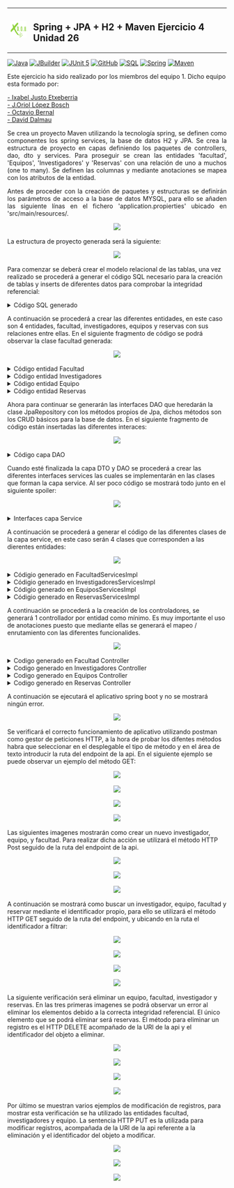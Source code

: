 <table>
<tr>
<td width="100px"><img src="https://github.com/OctavioBernalGH/BTC_Reus2022_UD16/blob/main/dou_logo.png" alt="Team DOU"/></td>
<td width="1000px"> <h2> Spring + JPA + H2 + Maven Ejercicio 4 Unidad 26 </h2> </td>

</tr>
</table>

[![Java](https://img.shields.io/badge/Java-FrontEnd-informational)]()
[![JBuilder](https://img.shields.io/badge/JBuilder-View-critical)]()
[![JUnit 5](https://img.shields.io/badge/JUnit%205-Testing-success)]()
[![GitHub](https://img.shields.io/badge/GitHub-Repository-lightgrey)]()
[![SQL](https://img.shields.io/badge/SQL-DataBase-yellowgreen)]()
[![Spring](https://img.shields.io/badge/Spring-infrastructure-brightgreen)]()
[![Maven](https://img.shields.io/badge/Maven-ProjectStructure-blueviolet)]()

Este ejercicio ha sido realizado por los miembros del equipo 1. Dicho equipo esta formado por:

[- Ixabel Justo Etxeberria](https://github.com/Kay-Nicte)<br>
[- J.Oriol López Bosch](https://github.com/mednologic)<br>
[- Octavio Bernal](https://github.com/OctavioBernalGH)<br>
[- David Dalmau](https://github.com/DavidDalmauDieguez)

<p align="justify">Se crea un proyecto Maven utilizando la tecnología spring, se definen como componentes los spring services, la base de datos H2 y JPA. Se crea la estructura de proyecto en capas definiendo los paquetes de controllers, dao, dto y services. Para proseguir se crean las entidades 'facultad', 'Equipos', 'Investigadores' y 'Reservas' con una relación de uno a muchos (one to many). Se definen las columnas y mediante anotaciones se mapea con los atributos de la entidad.</p>

<p align="justify">Antes de proceder con la creación de paquetes y estructuras se definirán los parámetros de acceso a la base de datos MYSQL, para ello se añaden las siguiente línas en el fichero 'application.propierties' ubicado en 'src/main/resources/.</p>

<p align="center">
<img src="https://user-images.githubusercontent.com/103035621/169700491-41d000c8-495c-4212-8570-200d49e1d857.png">
</p>

La estructura de proyecto generada será la siguiente:

<p align="center">
<img src="https://user-images.githubusercontent.com/103035621/169700570-4f7bff69-7bf7-404f-b13a-d621cad7a47e.png">
</p>

Para comenzar se deberá crear el modelo relacional de las tablas, una vez realizado se procederá a generar el código SQL necesario para la creación de tablas y inserts de diferentes datos para comprobar la integridad referencial:

<details>

<summary>Código SQL generado</summary>
<br>

```sql
DROP DATABASE  IF EXISTS `UD26_Ejercicio_4`;

CREATE DATABASE `UD26_Ejercicio_4`;

USE `UD26_Ejercicio_4`;

CREATE TABLE `facultad` (
`id` int auto_increment,
`nombre` VARCHAR(100),
PRIMARY KEY (`id`)
);

create table `investigadores`
(
`id` int auto_increment,
`nom_apels` varchar(100),
`dni` varchar(100),
`fk_facultad` int,
primary key (`id`),
foreign key (`fk_facultad`) references `facultad`(`id`)
);

create table `equipos`
(
`id` int auto_increment,
`num_serie` varchar(100),
`nombre` varchar(100),
`fk_facultad` int,
primary key (`id`),
foreign key (`fk_facultad`) references `facultad`(`id`)
);

create table `reservas`
(
`id` int auto_increment,
`comienzo` date,
`fin` date,
`fk_id_investigador` int,
`fk_id_equipo` int,
primary key (`id`),
foreign key (`fk_id_investigador`) references `investigadores`(`id`),
foreign key (`fk_id_equipo`) references `equipos`(`id`)
);

-- INSERT FACULTAD --
insert into `facultad`(`nombre`) values ('Facultad Doctor Jose');
insert into `facultad`(`nombre`) values ('Facultad Doctor Casa');
insert into `facultad`(`nombre`) values ('Facultad San Roberto');
insert into `facultad`(`nombre`) values ('Facultad Pedro Pedrote');
insert into `facultad`(`nombre`) values ('Facultad Pepe pepe');

-- INVESTIGADORES --
insert into `investigadores`(`nom_apels`, `dni`, `fk_facultad`) values ('Marichalar' , '0000X', 1);
insert into `investigadores`(`nom_apels`, `dni`, `fk_facultad`) values ('Daviduvi' , '0000A', 2);
insert into `investigadores`(`nom_apels`, `dni`, `fk_facultad`) values ('Marichalar' , '0000B', 3);
insert into `investigadores`(`nom_apels`, `dni`, `fk_facultad`) values ('Marichalar' , '0000C', 4);
insert into `investigadores`(`nom_apels`, `dni`, `fk_facultad`) values ('Marichalar' , '0000D', 5);

-- EQUIPOS --
insert into `equipos`(`num_serie`, `nombre`, `fk_facultad`) values ('S01', 'Equipo A', 1);
insert into `equipos`(`num_serie`, `nombre`, `fk_facultad`) values ('S02', 'Equipo B', 2);
insert into `equipos`(`num_serie`, `nombre`, `fk_facultad`) values ('S03', 'Equipo C', 3);
insert into `equipos`(`num_serie`, `nombre`, `fk_facultad`) values ('S04', 'Equipo D', 4);
insert into `equipos`(`num_serie`, `nombre`, `fk_facultad`) values ('S05', 'Equipo E', 5);

-- RESERVAS --
insert into `reservas`(`comienzo`, `fin`, `fk_id_investigador`, `fk_id_equipo`) values ('2022-10-10', '2023-10-10', 1, 5);
insert into `reservas`(`comienzo`, `fin`, `fk_id_investigador`, `fk_id_equipo`) values ('2022-09-10', '2023-04-04', 2, 4);
insert into `reservas`(`comienzo`, `fin`, `fk_id_investigador`, `fk_id_equipo`) values ('2022-08-10', '2023-05-05', 3, 3);
insert into `reservas`(`comienzo`, `fin`, `fk_id_investigador`, `fk_id_equipo`) values ('2022-07-10', '2023-08-07', 4, 2);
insert into `reservas`(`comienzo`, `fin`, `fk_id_investigador`, `fk_id_equipo`) values ('2022-06-10', '2023-09-09', 5, 1);
```

</details>

A continuación se procederá a crear las diferentes entidades, en este caso son 4 entidades, facultad, investigadores, equipos y reservas con sus relaciones entre ellas. En el siguiente fragmento de código se podrá observar la clase facultad generada:

<p align="center">
<img src="https://user-images.githubusercontent.com/103035621/169703370-8a0deb8d-8091-43eb-a78b-c0d84a0f25d8.png">
</p>


<details>

<summary>Código entidad Facultad</summary>
<br>

```java

package com.crud.spring.dto;

import java.util.List;
import javax.persistence.Column;
import javax.persistence.Entity;
import javax.persistence.FetchType;
import javax.persistence.GeneratedValue;
import javax.persistence.GenerationType;
import javax.persistence.Id;
import javax.persistence.JoinColumn;
import javax.persistence.OneToMany;
import javax.persistence.Table;
import com.fasterxml.jackson.annotation.JsonIgnore;

/** Se define como una entidad y se relaciona con una tabla llamada facultad */
@Entity
@Table(name = "facultad")

public class Facultad {

/**
* Se define el campo ID y se mapea con el atributo código indicando que es la
* clave primaria de la entidad. El generationType indica la forma de
* incremento, si en el mysql viene definido como auto_incremental se definirá
* como incremental automático aquí.
*/
@Id
@GeneratedValue(strategy = GenerationType.IDENTITY)
private Long id;

/**
* Se define que la columna nombre hace referencia al atributo nombre en la
* clase actual.
*/
@Column(name = "nombre")
private String nombre;

/**
* Relación de uno a muchos con la tabla investigadores, esta relación se
* realiza mediante la columna codigo (identificador de esta entidad).
*/
@OneToMany
@JoinColumn(name = "id")
private List<Investigadores> investigadores;

/**
* Relación de uno a muchos con la tabla equipos, esta relación se realiza
* mediante la columna codigo (identificador de esta entidad).
*/
@OneToMany
@JoinColumn(name = "id")
private List<Equipos> equipos;

/** Constructor vacío */
public Facultad() {
}



/**
* @param id
* @param nombre
* @param investigadores
* @param equipos
*/
public Facultad(Long id, String nombre, List<Investigadores> investigadores, List<Equipos> equipos) {
super();
this.id = id;
this.nombre = nombre;
this.investigadores = investigadores;
this.equipos = equipos;
}



/**
* @return the codigo
*/
public Long getId() {
return id;
}

/**
* @param codigo the codigo to set
*/
public void setId(Long id) {
this.id = id;
}

/**
* @return the nombre
*/
public String getNombre() {
return nombre;
}

/**
* @param nombre the nombre to set
*/
public void setNombre(String nombre) {
this.nombre = nombre;
}

/**
* Mediante Json ignore eliminamos posibles bucles infinitos debido a la
* recursividad.
* 
* @return the investigadores
*/
@JsonIgnore
@OneToMany(fetch = FetchType.LAZY, mappedBy = "Investigadores")
public List<Investigadores> getInvestigadores() {
return investigadores;
}

/**
* @param investigadores the investigadores to set
*/
public void setInvestigadores(List<Investigadores> investigadores) {
this.investigadores = investigadores;
}

/**
* Mediante Json ignore eliminamos posibles bucles infinitos debido a la
* recursividad.
* 
* @return the equipos
*/
@JsonIgnore
@OneToMany(fetch = FetchType.LAZY, mappedBy = "Equipos")
public List<Equipos> getEquipos() {
return equipos;
}

/**
* @param equipos the equipos to set
*/
public void setEquipos(List<Equipos> equipos) {
this.equipos = equipos;
}

}

```	
</details>

<details>

<summary>Código entidad Investigadores</summary>

<br>


```java

package com.crud.spring.dto;

import java.util.List;
import javax.persistence.Column;
import javax.persistence.Entity;
import javax.persistence.FetchType;
import javax.persistence.GeneratedValue;
import javax.persistence.GenerationType;
import javax.persistence.Id;
import javax.persistence.JoinColumn;
import javax.persistence.ManyToOne;
import javax.persistence.OneToMany;
import javax.persistence.Table;
import com.fasterxml.jackson.annotation.JsonIgnore;

/**
* Se define como una entidad y se relaciona con una tabla llamada
* investigadores
*/
@Entity
@Table(name = "investigadores")
public class Investigadores {

/** Se define que el campo Id hará referencia al atributo dni */
@Id
@GeneratedValue(strategy = GenerationType.IDENTITY)
private Long id;

/**
* Se define que la columna nombre_apels hace referencia al atributo nombreApels
* en la clase actual.
*/

@Column(name = "nom_apels")
private String nomApels;

/**
* Se define que la columna nombre_apels hace referencia al atributo dni en la
* clase actual.
*/

@Column(name = "dni")
private String dni;
/**
* Se genera una relación many to one con la tabla facultad mediante la columna
* de la clave foranea fk_facultad.
*/

@ManyToOne
@JoinColumn(name = "fk_facultad")
private Facultad facultad;

/**
* Se genera una relación one to many con la tabla reserva teniendo como
* referencia el identificador de esta clase.
*/

@OneToMany
@JoinColumn(name = "dni")
private List<Reservas> reservas;

/** Constructor vacío */
public Investigadores() {
}


/**
* @param id
* @param nomApels
* @param dni
* @param facultad
* @param reservas
*/
public Investigadores(Long id, String nomApels, String dni, Facultad facultad, List<Reservas> reservas) {
super();
this.id = id;
this.nomApels = nomApels;
this.dni = dni;
this.facultad = facultad;
this.reservas = reservas;
}

/**
* @return the dni
*/
public String getDni() {
return dni;
}

/**
* @param dni the dni to set
*/
public void setDni(String dni) {
this.dni = dni;
}


/**
* @return the facultad
*/
public Facultad getFacultad() {
return facultad;
}

/**
* @param facultad the facultad to set
*/
public void setFacultad(Facultad facultad) {
this.facultad = facultad;
}

/**
* En el getter relacional del One To Many se introduce la anotación JsonIgnore
* para evitar la recursividad. Mediante esta anotación evitamos posibles
* bucles.
* 
* @return the reservas
*/
@JsonIgnore
@OneToMany(fetch = FetchType.LAZY, mappedBy = "Reservas")
public List<Reservas> getReservas() {
return reservas;
}

/**
* @param reservas the reservas to set
*/
public void setReservas(List<Reservas> reservas) {
this.reservas = reservas;
}


/**
* @return the id
*/
public Long getId() {
return id;
}


/**
* @param id the id to set
*/
public void setId(Long id) {
this.id = id;
}


/**
* @return the nomApels
*/
public String getNomApels() {
return nomApels;
}


/**
* @param nomApels the nomApels to set
*/
public void setNomApels(String nomApels) {
this.nomApels = nomApels;
}

}


```


</details>



<details>

<summary>Código entidad Equipo</summary>

<br>  

```java

package com.crud.spring.dto;

import java.util.List;
import javax.persistence.Column;
import javax.persistence.Entity;
import javax.persistence.FetchType;
import javax.persistence.GeneratedValue;
import javax.persistence.GenerationType;
import javax.persistence.Id;
import javax.persistence.JoinColumn;
import javax.persistence.ManyToOne;
import javax.persistence.OneToMany;
import javax.persistence.Table;
import com.fasterxml.jackson.annotation.JsonIgnore;

/** Se define como una entidad y se relaciona con una tabla llamada equipos */
@Entity
@Table(name = "equipos")
public class Equipos {

/** Se define que el campo Id hará referencia al atributo numSerie */
@Id
@GeneratedValue(strategy = GenerationType.IDENTITY)
private Long id;

/**
* Se define que la columna nombre hace referencia al atributo nombre en la
* clase actual.
*/
@Column(name = "nombre")
private String nombre;

@Column(name = "num_serie")
private String numSerie;

/**
* Se genera una relación many to one con la tabla facultad mediante la columna
* de la clave foranea fk_facultad.
*/
@ManyToOne
@JoinColumn(name = "fk_facultad")
private Facultad facultad;

/**
* Se genera una relación one to many con la tabla reserva teniendo como
* referencia el identificador de esta clase.
*/
@OneToMany
@JoinColumn(name = "id")
private List<Reservas> reservas;

/** Constructor vacío */
public Equipos() {
}



/**
* @param id
* @param nombre
* @param numSerie
* @param facultad
* @param reservas
*/
public Equipos(Long id, String nombre, String numSerie, Facultad facultad, List<Reservas> reservas) {
super();
this.id = id;
this.nombre = nombre;
this.numSerie = numSerie;
this.facultad = facultad;
this.reservas = reservas;
}



/**
* @return the numSerie
*/
public String getNumSerie() {
return numSerie;
}

/**
* @param numSerie the numSerie to set
*/
public void setNumSerie(String numSerie) {
this.numSerie = numSerie;
}

/**
* @return the nombre
*/
public String getNombre() {
return nombre;
}

/**
* @param nombre the nombre to set
*/
public void setNombre(String nombre) {
this.nombre = nombre;
}

/**
* @return the facultad
*/
public Facultad getFacultad() {
return facultad;
}

/**
* @param facultad the facultad to set
*/
public void setFacultad(Facultad facultad) {
this.facultad = facultad;
}

/**
* Mediante JsonIgnore eliminamos la recursividad para evitar generar bucles
* infinitos
* 
* @return
*/
@JsonIgnore
@OneToMany(fetch = FetchType.LAZY, mappedBy = "Reservas")
public List<Reservas> getReservas() {
return reservas;
}

/**
* @param reservas the reservas to set
*/
public void setReservas(List<Reservas> reservas) {
this.reservas = reservas;
}

/**
* @return the id
*/
public Long getId() {
return id;
}


/**
* @param id the id to set
*/
public void setId(Long id) {
this.id = id;
}

}

```

</details>

<details>

<summary>Código entidad Reservas</summary>

<br>

```java

package com.crud.spring.dto;

import java.util.Date;
import javax.persistence.Column;
import javax.persistence.Entity;
import javax.persistence.GeneratedValue;
import javax.persistence.GenerationType;
import javax.persistence.Id;
import javax.persistence.JoinColumn;
import javax.persistence.ManyToOne;
import javax.persistence.Table;

/** Se define como una entidad y se relaciona con una tabla llamada reservas */
@Entity
@Table(name = "reservas")
public class Reservas{

/** Se define que el campo Id hará referencia al atributo dni */
@Id
@GeneratedValue(strategy = GenerationType.IDENTITY)
private Long id;
/**
* Se define que la columna comienzo hace referencia al atributo dni en la
* clase actual.
*/

@Column(name = "comienzo")
private Date comienzo;

/**
* Se define que la columna fin hace referencia al atributo fin en la clase
* actual.
*/
@Column(name = "fin")
private Date fin;

/**
* Se genera una relación many to one con la tabla investigadores mediante la
* columna de la clave foranea fk_investigadores.
*/
@ManyToOne
@JoinColumn(name = "fk_id_investigador")
private Investigadores investigadores;

/**
* Se genera una relación many to one con la tabla equipos mediante la columna
* de la clave foranea fk_equipos.
*/
@ManyToOne
@JoinColumn(name = "fk_id_equipo")
private Equipos equipos;

/** Constructor vacío */
public Reservas() {
}

/**
* @param id
* @param comienzo
* @param fin
* @param investigadores
* @param equipos
*/
public Reservas(Long id, Date comienzo, Date fin, Investigadores investigadores, Equipos equipos) {
super();
this.id = id;
this.comienzo = comienzo;
this.fin = fin;
this.investigadores = investigadores;
this.equipos = equipos;
}

/**
* @return the id
*/
public Long getId() {
return id;
}

/**
* @param id the id to set
*/
public void setId(Long id) {
this.id = id;
}

/**
* @return the comienzo
*/
public Date getComienzo() {
return comienzo;
}

/**
* @param comienzo the comienzo to set
*/
public void setComienzo(Date comienzo) {
this.comienzo = comienzo;
}

/**
* @return the fin
*/
public Date getFin() {
return fin;
}

/**
* @param fin the fin to set
*/
public void setFin(Date fin) {
this.fin = fin;
}

/**
* @return the investigadores
*/
public Investigadores getInvestigadores() {
return investigadores;
}

/**
* @param investigadores the investigadores to set
*/
public void setInvestigadores(Investigadores investigadores) {
this.investigadores = investigadores;
}

/**
* @return the equipos
*/
public Equipos getEquipos() {
return equipos;
}

/**
* @param equipos the equipos to set
*/
public void setEquipos(Equipos equipos) {
this.equipos = equipos;
}

}

```

</details>

Ahora para continuar se generarán las interfaces DAO que heredarán la clase JpaRepository con los métodos propios de Jpa, dichos métodos son los CRUD básicos para la base de datos. En el siguiente fragmento de código están insertadas las diferentes interaces:
	
<p align="center">
	<img src="https://user-images.githubusercontent.com/103035621/169703462-a498ee18-a9c0-414b-9be7-3dcaa2a2bbe4.png">
</p>

<details>

<summary>Código capa DAO</summary>

<br>

```java
package com.crud.spring.dao;

import org.springframework.data.jpa.repository.JpaRepository;
import org.springframework.stereotype.Repository;
import com.crud.spring.dto.Facultad;

@Repository
public interface FacultadDAO extends JpaRepository<Facultad, Long>{

/**
* Se heredan los métodos CRUD básicos de la clase JpaRepository se utiliza un
* Integer como parámetro para la entidad Facultad.
*/
}


import org.springframework.data.jpa.repository.JpaRepository;
import org.springframework.stereotype.Repository;
import com.crud.spring.dto.Equipos;

@Repository
public interface EquiposDAO extends JpaRepository<Equipos, Long> {

/**
* Se heredan los métodos CRUD básicos de la clase JpaRepository se utiliza un
* String como parámetro para la entidad Equipos.
*/
}

package com.crud.spring.dao;

import org.springframework.data.jpa.repository.JpaRepository;
import org.springframework.stereotype.Repository;
import com.crud.spring.dto.Investigadores;

@Repository
public interface InvestigadoresDAO extends JpaRepository<Investigadores, Long>{

/**
* Se heredan los métodos CRUD básicos de la clase JpaRepository se utiliza un
* String como parámetro para la entidad Investigadores.
*/
}

package com.crud.spring.dao;

import org.springframework.data.jpa.repository.JpaRepository;
import org.springframework.stereotype.Repository;
import com.crud.spring.dto.Reservas;

@Repository
public interface ReservasDAO extends JpaRepository<Reservas, Long>{

/**
* Se heredan los métodos CRUD básicos de la clase JpaRepository se utiliza un
* String como parámetro para la entidad Reservas.
*/
}

```

</details>

Cuando esté finalizada la capa DTO y DAO se procederá a crear las diferentes interfaces services las cuales se implementarán en las clases que forman la capa service. Al ser poco código se mostrará todo junto en el siguiente spoiler:
	
<p align="center">
	<img src="https://user-images.githubusercontent.com/103035621/169703564-9aa9b4f7-c0b9-461d-afc8-daba64692184.png">
</p>

<details>

<summary>Interfaces capa Service</summary>

<br>

```java
package com.crud.spring.services;

import java.util.List;
import com.crud.spring.dto.Facultad;

/** Interfaz con la plantilla de métodos */
public interface FacultadServices {

/** Método para listar TODAS las facultades */
public List<Facultad> listarFacultades();

/** Método para buscar una facultad por ID */
public Facultad buscarFacultadXIdentificador(Long id);

/** Método para crear una nueva facultad */
public Facultad crearFacultad(Facultad facultad);

/** Método para modificar una facultad ya existente */
public Facultad modificarFacultadExistente(Facultad facultad);

/** Método para eliminar una facultad ya existente */
public void eliminarFacultadExistente(Long id);
}


package com.crud.spring.services;

import java.util.List;
import com.crud.spring.dto.Equipos;

/** Interfaz con la plantilla de métodos */
public interface EquiposServices {

/** Método para listar TODOS los equipos */
public List<Equipos> listarEquipos();

/** Método para buscar un equipo por ID */
public Equipos buscarEquipoXIdentificador(Long id);

/** Método para crear un nuevo equipo */
public Equipos crearNuevoEquipo(Equipos equipos);

/** Método para modificar un equipo ya existente */
public Equipos modificarEquipoExistente(Equipos equipos);

/** Método para eliminar un equipo ya existente */
public void eliminarEquipoExistente(Long id);

}


package com.crud.spring.services;

import java.util.List;
import com.crud.spring.dto.Investigadores;

/** Interfaz con la plantilla de métodos */
public interface InvestigadoresServices {

/** Método para listar TODOS los investigadores */
public List<Investigadores> listarInvestigadores();

/** Método para buscar un investigador por ID */
public Investigadores buscarInvestigadorXIdentificador(Long id);

/** Método para crear un investigador */
public Investigadores crearNuevoInvestigador(Investigadores investigadores);

/** Método para modificar un investigador ya existenten */
public Investigadores modificarInvestigadorExistente(Investigadores investigadores);

/** Método para eliminar un investigador ya existente */
public void eliminarInvestigadorExistente(Long id);
}


package com.crud.spring.services;

import java.util.List;
import com.crud.spring.dto.Reservas;

/** Interfaz con la plantilla de métodos */
public interface ReservasServices {

/** Método para listas TODAS las reservas */
public List<Reservas> listasReservas();

/** Método para buscar una reserva por ID */
public Reservas buscarReservaXIdentificador(Long id);

/** Método para crear una nueva reserva */
public Reservas crearNuevaReserva(Reservas reservas);

/** Método para modificar una reserva existente */
public Reservas modificarReservaExistente(Reservas reservas);

/** Método para eliminar una reserva existente */
public void eliminarReservaExistente(Long id);

}
```

</details>

A continuación se procederá a generar el código de las diferentes clases de la capa service, en este caso serán 4 clases que corresponden a las dierentes entidades:

<p align="center">
	<img src="https://user-images.githubusercontent.com/103035621/169703683-abac88bd-70e6-4272-b47f-aa20d058624c.png">	
</p>
	
<details>

<summary>Códigio generado en FacultadServicesImpl</summary>

<br>

```java
package com.crud.spring.services;

import java.util.List;
import org.springframework.beans.factory.annotation.Autowired;
import org.springframework.stereotype.Service;
import com.crud.spring.dao.ReservasDAO;
import com.crud.spring.dto.Reservas;

@Service
/**
* Se implementan los métodos de la interfaz @FacultadServices. Se utiliza la
* anotación @Service para indicar que esta clase pertenece a la capa de
* servicios
*/
public class ReservasServicesImpl implements ReservasServices {

/**
* Se utiliza la anotación @Autowired para inyectar las dependencias del
* JpaRepository heredado en @ReservasDAO.
*/
@Autowired
ReservasDAO reservasDAO;

@Override
public List<Reservas> listasReservas() {
// Listar todas las reservas.
return reservasDAO.findAll();
}

@Override
public Reservas buscarReservaXIdentificador(Long id) {
// Buscar reserva de equipo.
return reservasDAO.findById(id).get();
}

@Override
public Reservas crearNuevaReserva(Reservas reservas) {
// Crear una nueva reserva.
return reservasDAO.save(reservas);
}

@Override
public Reservas modificarReservaExistente(Reservas reservas) {
// Modificar una reserva existente.
return reservasDAO.save(reservas);
}

@Override
public void eliminarReservaExistente(Long id) {
// Eliminar reserva existente
reservasDAO.deleteById(id);

}

}

```

</details>




<details>

<summary>Códigio generado en InvestigadoresServicesImpl</summary>

<br>

```java
package com.crud.spring.services;

import java.util.List;
import org.springframework.beans.factory.annotation.Autowired;
import org.springframework.stereotype.Service;
import com.crud.spring.dao.InvestigadoresDAO;
import com.crud.spring.dto.Investigadores;

@Service
/**
* Se implementan los métodos de la interfaz @InvestigadoresServices. Se utiliza
* la anotación @Service para indicar que esta clase pertenece a la capa de
* servicios
*/
public class InvestigadoresServicesImpl implements InvestigadoresServices {

/**
* Se utiliza la anotación @Autowired para inyectar las dependencias del
* JpaRepository heredado en @InvestigadoresDAO.
*/
@Autowired
InvestigadoresDAO investigadoresDAO;

@Override
public List<Investigadores> listarInvestigadores() {
// Listar todos los investigadores.
return investigadoresDAO.findAll();
}

@Override
public Investigadores buscarInvestigadorXIdentificador(Long id) {
// Buscar investigador por identificador.
return investigadoresDAO.findById(id).get();
}

@Override
public Investigadores crearNuevoInvestigador(Investigadores investigadores) {
// Crear un nuevo investigador.
return investigadoresDAO.save(investigadores);
}

@Override
public Investigadores modificarInvestigadorExistente(Investigadores investigadores) {
// Modificar un investigador existente.
return investigadoresDAO.save(investigadores);
}

@Override
public void eliminarInvestigadorExistente(Long id) {
// Eliminar un investigador existente.
investigadoresDAO.deleteById(id);
System.out.println("Se ha eliminado el investigador satisfactoriamente");

}

}

```

</details>


<details>

<summary>Códigio generado en EquiposServicesImpl</summary>

<br>

```java
	
package com.crud.spring.services;

import java.util.List;
import org.springframework.beans.factory.annotation.Autowired;
import org.springframework.stereotype.Service;
import com.crud.spring.dao.EquiposDAO;
import com.crud.spring.dto.Equipos;

@Service
/**
* Se implementan los métodos de la interfaz @EquiposServices. Se utiliza la
* anotación @Service para indicar que esta clase pertenece a la capa de
* servicios
*/
public class EquiposServicesImpl implements EquiposServices {

/**
* Se utiliza la anotación @Autowired para inyectar las dependencias del
* JpaRepository heredado en EquiposDAO.
*/
@Autowired
EquiposDAO equiposDAO;

@Override
public List<Equipos> listarEquipos() {
// Listar todos los equipos.
return equiposDAO.findAll();
}

@Override
public Equipos buscarEquipoXIdentificador(Long id) {
// Buscar equipo por ID.
return equiposDAO.findById(id).get();
}

@Override
public Equipos crearNuevoEquipo(Equipos equipos) {
// Crear un nuevo equipo.
return equiposDAO.save(equipos);
}

@Override
public Equipos modificarEquipoExistente(Equipos equipos) {
// Modificar equipo existente.
return equiposDAO.save(equipos);
}

@Override
public void eliminarEquipoExistente(Long id) {
// Eliminar equipo existente.
equiposDAO.deleteById(id);
System.out.println("Se ha eliminado el equipo satisfactoriamente");

}

}

```

</details>


<details>

<summary>Códigio generado en ReservasServicesImpl</summary>

<br>

```java

package com.crud.spring.services;

import java.util.List;
import org.springframework.beans.factory.annotation.Autowired;
import org.springframework.stereotype.Service;
import com.crud.spring.dao.ReservasDAO;
import com.crud.spring.dto.Reservas;

@Service
/**
* Se implementan los métodos de la interfaz @FacultadServices. Se utiliza la
* anotación @Service para indicar que esta clase pertenece a la capa de
* servicios
*/
public class ReservasServicesImpl implements ReservasServices {

/**
* Se utiliza la anotación @Autowired para inyectar las dependencias del
* JpaRepository heredado en @ReservasDAO.
*/
@Autowired
ReservasDAO reservasDAO;

@Override
public List<Reservas> listasReservas() {
// Listar todas las reservas.
return reservasDAO.findAll();
}

@Override
public Reservas buscarReservaXIdentificador(Long id) {
// Buscar reserva de equipo.
return reservasDAO.findById(id).get();
}

@Override
public Reservas crearNuevaReserva(Reservas reservas) {
// Crear una nueva reserva.
return reservasDAO.save(reservas);
}

@Override
public Reservas modificarReservaExistente(Reservas reservas) {
// Modificar una reserva existente.
return reservasDAO.save(reservas);
}

@Override
public void eliminarReservaExistente(Long id) {
// Eliminar reserva existente
reservasDAO.deleteById(id);

}
}

```

</details>

A continuación se procederá a la creación de los controladores, se generará 1 controllador por entidad como mínimo. Es muy importante el uso de anotaciones puesto que mediante ellas se generará el mapeo / enrutamiento con las diferentes funcionalides.
	
<p align="center">
	<img src="https://user-images.githubusercontent.com/103035621/169703762-2f153860-4843-4b02-82fb-ef081d5600b6.png">
</p>

<details>
	
<summary>Codigo generado en Facultad Controller</summary>
	
<br>
	
```java
	
package com.crud.spring.controllers;

import java.util.List;
import org.springframework.beans.factory.annotation.Autowired;
import org.springframework.web.bind.annotation.DeleteMapping;
import org.springframework.web.bind.annotation.GetMapping;
import org.springframework.web.bind.annotation.PathVariable;
import org.springframework.web.bind.annotation.PostMapping;
import org.springframework.web.bind.annotation.PutMapping;
import org.springframework.web.bind.annotation.RequestBody;
import org.springframework.web.bind.annotation.RequestMapping;
import org.springframework.web.bind.annotation.RestController;
import com.crud.spring.dto.Facultad;
import com.crud.spring.services.FacultadServicesImpl;

@RestController
@RequestMapping("/api")

public class FacultadController {

/** Utilizamos el autowired para inyectar las dependencias */
@Autowired
FacultadServicesImpl facultadServicesImpl;

/** Listar todas las facultades */
@GetMapping("/facultades")
public List<Facultad> listarFacultades() {
return facultadServicesImpl.listarFacultades();
}

/** Buscar facultad por identificador */
@GetMapping("/facultades/{id}")
public Facultad buscarFacultadXIdentificador(@PathVariable(name = "id") Long id) {
return facultadServicesImpl.buscarFacultadXIdentificador(id);
}

/** Crear una nueva facultad */
@PostMapping("/facultades")
public Facultad crearNuevaFacultad(@RequestBody Facultad facultad) {
return facultadServicesImpl.crearFacultad(facultad);
}

/** Modificar una facultad existente */
@PutMapping("/facultades/{id}")
public Facultad modificarFacultadExistente(@PathVariable(name = "id") Long id,
@RequestBody Facultad facultad) {
/** Instancia de la clase Facultad */
Facultad facultad_a_modificar = new Facultad();
Facultad modificacion = new Facultad();

/** Recuperar una facultad */
facultad_a_modificar = facultadServicesImpl.buscarFacultadXIdentificador(id);

/** Modificar los valores */
facultad_a_modificar.setId(facultad.getId());
facultad_a_modificar.setNombre(facultad.getNombre());
facultad_a_modificar.setEquipos(facultad.getEquipos());
facultad_a_modificar.setInvestigadores(facultad.getInvestigadores());

/** Volcar los nuevos datos */
modificacion = facultadServicesImpl.modificarFacultadExistente(facultad_a_modificar);
		
/** Devolver la nueva factultad ya modificada */
return modificacion;
}

/** Eliminar una facultad existente */
@DeleteMapping("/facultades/{id}")
public void eliminarFacultad(@PathVariable(name = "id") Long id) {
facultadServicesImpl.eliminarFacultadExistente(id);
}

}

```
</details>

<details>

<summary>Codigo generado en Investigadores Controller</summary>

<br>

```java
	
package com.crud.spring.controllers;

import java.util.List;
import org.springframework.beans.factory.annotation.Autowired;
import org.springframework.web.bind.annotation.DeleteMapping;
import org.springframework.web.bind.annotation.GetMapping;
import org.springframework.web.bind.annotation.PathVariable;
import org.springframework.web.bind.annotation.PostMapping;
import org.springframework.web.bind.annotation.PutMapping;
import org.springframework.web.bind.annotation.RequestBody;
import org.springframework.web.bind.annotation.RequestMapping;
import org.springframework.web.bind.annotation.RestController;
import com.crud.spring.dto.Investigadores;
import com.crud.spring.services.InvestigadoresServicesImpl;

@RestController
@RequestMapping("/api")

public class InvestigadoresController {

/** Utilizamos el autowired para inyectar las dependencias */
@Autowired
InvestigadoresServicesImpl investigadoresServicesImpl;

/** Listar todos los investigadores */
@GetMapping("/investigadores")
public List<Investigadores> listarInvestigadores() {
return investigadoresServicesImpl.listarInvestigadores();
}

/** Buscar un investigador por identificador */
@GetMapping("/investigadores/{id}")
public Investigadores buscarInvestigadorXIdentificador(@PathVariable(name = "id") Long id) {
return investigadoresServicesImpl.buscarInvestigadorXIdentificador(id);
}

/** Crear un nuevo investigador */
@PostMapping("/investigadores")
public Investigadores crearNuevoInvestigador(@RequestBody Investigadores investigadores) {
return investigadoresServicesImpl.crearNuevoInvestigador(investigadores);
}

/** Modificar un investigador existente */
@PutMapping("/investigadores/{id}")
public Investigadores modificarInvestigadorExistente(@PathVariable(name = "id") Long id,
@RequestBody Investigadores investigadores) {
/** Instancia de un investigador */
Investigadores investigador_a_modificar = new Investigadores();
Investigadores modificacion = new Investigadores();

/** Recuperar un investigador para modificar */
investigador_a_modificar = investigadoresServicesImpl.buscarInvestigadorXIdentificador(id);

/** Actualizar valores */
investigador_a_modificar.setId(investigadores.getId());
investigador_a_modificar.setDni(investigadores.getDni());
investigador_a_modificar.setFacultad(investigadores.getFacultad());
investigador_a_modificar.setReservas(investigadores.getReservas());
investigador_a_modificar.setNomApels(investigadores.getNomApels());
/** Volcar valores actualizados */
modificacion = investigadoresServicesImpl.modificarInvestigadorExistente(investigador_a_modificar);

/** Devolver el nuevo investigador */
return modificacion;
}

/** Eliminar un investigador existente */
@DeleteMapping("/investigadores/{id}")
public void Investigadores(@PathVariable(name = "id") Long id) {
investigadoresServicesImpl.eliminarInvestigadorExistente(id);
}
}

```
</details>
	
<details>
	
<summary>Codigo generado en Equipos Controller</summary>
	
<br>
	
```java
	
package com.crud.spring.controllers;

import java.util.List;
import org.springframework.beans.factory.annotation.Autowired;
import org.springframework.web.bind.annotation.DeleteMapping;
import org.springframework.web.bind.annotation.GetMapping;
import org.springframework.web.bind.annotation.PathVariable;
import org.springframework.web.bind.annotation.PostMapping;
import org.springframework.web.bind.annotation.PutMapping;
import org.springframework.web.bind.annotation.RequestBody;
import org.springframework.web.bind.annotation.RequestMapping;
import org.springframework.web.bind.annotation.RestController;
import com.crud.spring.dto.Equipos;
import com.crud.spring.services.EquiposServicesImpl;

@RestController
@RequestMapping("/api")

public class EquiposController {

/** Utilizamos el autowired para inyectar las dependencias */
@Autowired
EquiposServicesImpl equiposServicesImpl;

/** Listar equipos */
@GetMapping("equipos")
public List<Equipos> listarEquipos(){
return equiposServicesImpl.listarEquipos();
}

/** Buscar equipo por ID */
@GetMapping("equipos/{id}")
public Equipos buscarEquiposXIdentificador(@PathVariable (name = "id") Long id) {
return equiposServicesImpl.buscarEquipoXIdentificador(id);
}

/** Crear un nuevo equipo */
@PostMapping("/equipos")
public Equipos crearNuevoEquipo(@RequestBody Equipos equipos) {
return equiposServicesImpl.crearNuevoEquipo(equipos);
}

/** Modificar un equipo existente */
@PutMapping("/equipos/{id}")
public Equipos modificarEquipoExistente(@PathVariable (name = "id") Long id, @RequestBody Equipos equipos) {
/** Instancia de la clase equipo */
Equipos equipo_a_modificar = new Equipos();
Equipos modificacion = new Equipos();

/** Recuperar un equipo */
equipo_a_modificar = equiposServicesImpl.buscarEquipoXIdentificador(id);

/** Introducir los nuevos valores */
equipo_a_modificar.setId(equipos.getId());
equipo_a_modificar.setNumSerie(equipos.getNumSerie());
equipo_a_modificar.setNombre(equipos.getNombre());
equipo_a_modificar.setFacultad(equipos.getFacultad());
equipo_a_modificar.setReservas(equipos.getReservas());

/** Volcamos los datos nuevos */
modificacion = equiposServicesImpl.modificarEquipoExistente(equipo_a_modificar);

/** Devolvemos el nuevo equipo */
return modificacion;
}

/** Eliminar un equipo */
@DeleteMapping("/equipos/{id}")
public void eliminarEquipos(@PathVariable (name = "id") Long id) {
equiposServicesImpl.eliminarEquipoExistente(id);
	}
}
	
```
	
</details>
	
<details>
	
<summary>Codigo generado en Reservas Controller</summary>
	
<br>
	
```java
	
package com.crud.spring.controllers;

import java.util.List;

import org.springframework.beans.factory.annotation.Autowired;
import org.springframework.web.bind.annotation.DeleteMapping;
import org.springframework.web.bind.annotation.GetMapping;
import org.springframework.web.bind.annotation.PathVariable;
import org.springframework.web.bind.annotation.PostMapping;
import org.springframework.web.bind.annotation.PutMapping;
import org.springframework.web.bind.annotation.RequestBody;
import org.springframework.web.bind.annotation.RequestMapping;
import org.springframework.web.bind.annotation.RestController;
import com.crud.spring.dto.Reservas;
import com.crud.spring.services.ReservasServicesImpl;

@RestController
@RequestMapping("/api")

public class ReservasController {

	/** Utilizamos el autowired para inyectar las dependencias */
	@Autowired
	ReservasServicesImpl reservasServicesImpl;
	
	/** Listar todas las reservas */
	@GetMapping("/reservas")
	public List<Reservas> listarReservas(){
		return reservasServicesImpl.listasReservas();
	}
	
	/** Buscar una reserva por identificador */
	@GetMapping("/reservas/{id}")
	public Reservas buscarReservaXIdentificador(@PathVariable (name = "id") Long id) {
		return reservasServicesImpl.buscarReservaXIdentificador(id);
	}
	
	/** Crear una nueva reserva */
	@PostMapping("/reservas")
	public Reservas crearNuevaReserva(@RequestBody Reservas reservas) {
		return reservasServicesImpl.crearNuevaReserva(reservas);
	}
	
	/** Modificar una reserva existente */
	@PutMapping("/reservas/{id}")
	public Reservas modificarReservaExistente(@PathVariable (name = "id") Long id , @RequestBody Reservas reservas) {
		/** Instancias de la clase Reservas */
		Reservas reserva_a_modificar = new Reservas();
		Reservas modificacion = new Reservas();
		
		/** Se recoge una reserva */
		reserva_a_modificar = reservasServicesImpl.buscarReservaXIdentificador(id);
		
		/** Se modifican sus valores */
		reserva_a_modificar.setId(reservas.getId());
		reserva_a_modificar.setComienzo(reservas.getComienzo());
		reserva_a_modificar.setFin(reservas.getFin());
		reserva_a_modificar.setInvestigadores(reservas.getInvestigadores());
		reserva_a_modificar.setEquipos(reservas.getEquipos());
		
		/** Se vuelcan los valores actualizados */
		modificacion = reservasServicesImpl.modificarReservaExistente(reserva_a_modificar);
		
		/** Se devuelve la nueva reserva */
		return modificacion;
	}
	
	/** Se elimina una reserva */
	@DeleteMapping("/reservas/{id}")
	public void eliminarReservas(@PathVariable (name = "id") Long id) {
		reservasServicesImpl.eliminarReservaExistente(id);
	}
	
}
	
```
</details>
	
A continuación se ejecutará el aplicativo spring boot y no se mostrará ningún error.
	
<p align="center">
	<img src="https://user-images.githubusercontent.com/103035621/169703859-7a704af4-6d0b-4d5c-a591-5d072fb963c3.png">
</p>
	
Se verificará el correcto funcionamiento de aplicativo utilizando postman como gestor de peticiones HTTP, a la hora de probar los difentes métodos habra que seleccionar en el desplegable el tipo de método y en el área de texto introducir la ruta del endpoint de la api. En el siguiente ejemplo se puede observar un ejemplo del método GET:

<p align="center">
   <img src="https://user-images.githubusercontent.com/103035621/169704011-e315a309-bf63-4678-be58-1927d545244a.PNG">
</p>

<p align="center">
   <img src="https://user-images.githubusercontent.com/103035621/169704021-23097277-bf60-45fa-8bf1-8a0f79ec1944.PNG">
</p>

<p align="center">
   <img src="https://user-images.githubusercontent.com/103035621/169704028-88b829aa-cfca-4a17-bc09-d74209c01758.PNG">
</p>

<p align="center">
   <img src="https://user-images.githubusercontent.com/103035621/169704037-f75adbf3-8060-43f0-a40a-d9a3c74a8793.PNG">
</p>

Las siguientes imagenes mostrarán como crear un nuevo investigador, equipo, y facultad. Para realizar dicha acción se utilizará el método HTTP Post seguido de la ruta del endpoint de la api.
	
<p align="center">
   <img src="https://user-images.githubusercontent.com/103035621/169704111-c258316e-fb47-4579-b63a-3c6f043d5e42.PNG">
</p>
	
<p align="center">
   <img src="https://user-images.githubusercontent.com/103035621/169704124-dea68b7c-7fa7-4765-ad38-498eea0e4b4b.PNG">
</p>
	
<p align="center">
   <img src="https://user-images.githubusercontent.com/103035621/169704137-2b4da540-41cb-48ec-9c6f-5ac74af53ac0.PNG">
</p>

A continuación se mostrará como buscar un investigador, equipo, facultad y reservar mediante el identificador propio, para ello se utilizará el método HTTP GET seguido de la ruta del endpoint, y ubicando en la ruta el identificador a filtrar:
	
<p align="center">
   <img src="https://user-images.githubusercontent.com/103035621/169704223-735a2932-5241-4607-a831-41e0fa87d0fa.PNG">
</p>
	
<p align="center">
   <img src="https://user-images.githubusercontent.com/103035621/169704230-db317853-5704-4bfe-b994-ad82ed2c8d78.PNG">
</p>
	
<p align="center">
   <img src="https://user-images.githubusercontent.com/103035621/169704241-bff1765b-b5af-43e7-a60b-8b623b7a5942.PNG">
</p>
	
<p align="center">
   <img src="https://user-images.githubusercontent.com/103035621/169704234-809294f6-7476-4ce9-90e6-e4c757aab32b.PNG">
</p>
	
La siguiente verificación será eliminar un equipo, facultad, investigador y reservas. En las tres primeras imagenes se podrá observar un error al eliminar los elementos debido a la correcta integridad referencial. El único elemento que se podrá eliminar será reservas. El método para eliminar un registro es el HTTP DELETE acompañado de la URI de la api y el identificador del objeto a eliminar.
	
<p align="center">
   <img src="https://user-images.githubusercontent.com/103035621/169704418-bfcd465f-2577-46fa-b95b-9937e6b986ae.PNG">
</p>
	
<p align="center">
   <img src="https://user-images.githubusercontent.com/103035621/169704425-ed284d16-32a5-4130-8e02-7a951c202c1d.PNG">
</p>
	
<p align="center">
   <img src="https://user-images.githubusercontent.com/103035621/169704430-5a9d8456-64ad-4ea9-943f-b1fddb44b203.PNG">
</p>
	
<p align="center">
   <img src="https://user-images.githubusercontent.com/103035621/169704449-7fda35ab-4d62-40c3-a784-64c34a99ad99.PNG">
</p>

Por último se muestran varios ejemplos de modificación de registros, para mostrar esta verificación se ha utilizado las entidades facultad, investigadores y equipo. La sentencia HTTP PUT es la utilizada para modificar registros, acompañada de la URI de la api referente a la eliminación y el identificador del objeto a modificar.
	
<p align="center">
   <img src="https://user-images.githubusercontent.com/103035621/169704606-7b9a1004-1739-4d84-9afb-2b7e8d5c8195.PNG">
</p>
	
<p align="center">
   <img src="https://user-images.githubusercontent.com/103035621/169704616-c22c9cf5-4fdf-4768-8948-5b1e681251f2.PNG">
</p>
	
<p align="center">
   <img src="https://user-images.githubusercontent.com/103035621/169704635-4d9a14a5-1933-4f72-ad95-8201a2bee151.PNG">
</p>
